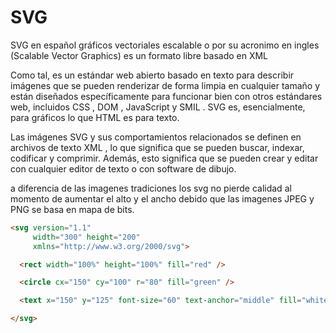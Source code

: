 # SVG

SVG en español gráficos vectoriales escalable o por su acronimo en ingles (Scalable Vector Graphics) es un formato libre basado en XML

Como tal, es un estándar web abierto basado en texto para describir imágenes que se pueden renderizar de forma limpia en cualquier tamaño y están diseñados específicamente para funcionar bien con otros estándares web, incluidos CSS , DOM , JavaScript y SMIL . SVG es, esencialmente, para gráficos lo que HTML es para texto.

Las imágenes SVG y sus comportamientos relacionados se definen en archivos de texto XML , lo que significa que se pueden buscar, indexar, codificar y comprimir. Además, esto significa que se pueden crear y editar con cualquier editor de texto o con software de dibujo.

a diferencia de las imagenes tradiciones los svg no pierde calidad al momento de aumentar el alto y el ancho debido que las imagenes JPEG y PNG se basa en mapa de bits.

``` html
<svg version="1.1"
     width="300" height="200"
     xmlns="http://www.w3.org/2000/svg">

  <rect width="100%" height="100%" fill="red" />

  <circle cx="150" cy="100" r="80" fill="green" />

  <text x="150" y="125" font-size="60" text-anchor="middle" fill="white">SVG</text>

</svg>
``` 